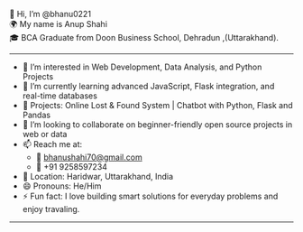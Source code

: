 👋 Hi, I’m @bhanu0221  
🌍 My name is Anup Shahi  
🎓 BCA Graduate from Doon Business School, Dehradun ,(Uttarakhand).

---

- 👀 I’m interested in Web Development, Data Analysis, and Python Projects  
- 🌱 I’m currently learning advanced JavaScript, Flask integration, and real-time databases  
- 💼 Projects: Online Lost & Found System | Chatbot with Python, Flask and Pandas  
- 💞️ I’m looking to collaborate on beginner-friendly open source projects in web or data  
- 📫 Reach me at:  
  - 📧 bhanushahi70@gmail.com  
  - 📱 +91 9258597234  
- 📍 Location: Haridwar, Uttarakhand, India  
- 😄 Pronouns: He/Him  
- ⚡ Fun fact: I love building smart solutions for everyday problems and enjoy travaling.

---

<!---
bhanu0221/bhanu0221 is a ✨ special ✨ repository because its `README.md` (this file) appears on your GitHub profile.
You can click the Preview link to take a look at your changes.
--->
